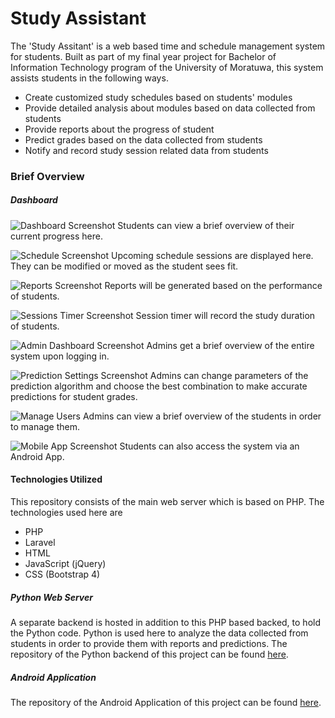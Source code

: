 # Study Assistant

The 'Study Assitant' is a web based time and schedule management system for students. Built as part of my final year project for Bachelor of Information Technology program of the University of Moratuwa, this system assists students in the following ways.

* Create customized study schedules based on students' modules
* Provide detailed analysis about modules based on data collected from students
* Provide reports about the progress of student
* Predict grades based on the data collected from students
* Notify and record study session related data from students


### Brief Overview

##### Dashboard

![Dashboard Screenshot](# "Dashboard")
Students can view a brief overview of their current progress here.

![Schedule Screenshot](# "Schedules")
Upcoming schedule sessions are displayed here. They can be modified or moved as the student sees fit.

![Reports Screenshot](# "Reports")
Reports will be generated based on the performance of students.

![Sessions Timer Screenshot](# "Session Timer")
Session timer will record the study duration of students.

![Admin Dashboard Screenshot](# "Admin Dashboard")
Admins get a brief overview of the entire system upon logging in.

![Prediction Settings Screenshot](# "Prediction Settings")
Admins can change parameters of the prediction algorithm and choose the best combination to make accurate predictions for student grades.

![Manage Users](# "Manage Users")
Admins can view a brief overview of the students in order to manage them.

![Mobile App Screenshot](# "Mobile App")
Students can also access the system via an Android App.

#### Technologies Utilized
This repository consists of the main web server which is based on PHP. The technologies used here are
* PHP
* Laravel
* HTML
* JavaScript (jQuery)
* CSS (Bootstrap 4)

##### Python Web Server
A separate backend is hosted in addition to this PHP based backed, to hold the Python code. Python is used here to analyze the data collected from students in order to provide them with reports and predictions.
The repository of the Python backend of this project can be found [here](#).

##### Android Application
The repository of the Android Application of this project can be found [here](#).
